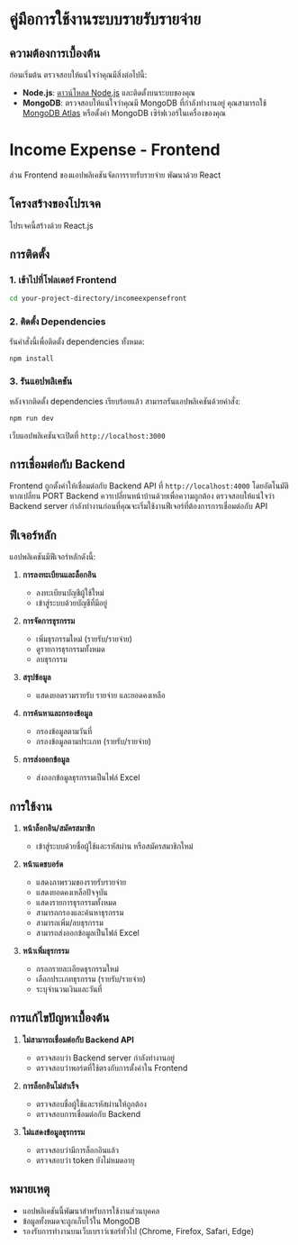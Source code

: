 # คู่มือการใช้งานระบบรายรับรายจ่าย

## ความต้องการเบื้องต้น

ก่อนเริ่มต้น ตรวจสอบให้แน่ใจว่าคุณมีสิ่งต่อไปนี้:

- **Node.js**: [ดาวน์โหลด Node.js](https://nodejs.org/en/) และติดตั้งบนระบบของคุณ
- **MongoDB**: ตรวจสอบให้แน่ใจว่าคุณมี MongoDB ที่กำลังทำงานอยู่ คุณสามารถใช้ [MongoDB Atlas](https://www.mongodb.com/cloud/atlas) หรือตั้งค่า MongoDB เซิร์ฟเวอร์ในเครื่องของคุณ

# Income Expense - Frontend

ส่วน Frontend ของแอปพลิเคชันจัดการรายรับรายจ่าย พัฒนาด้วย React

## โครงสร้างของโปรเจค

โปรเจคนี้สร้างด้วย React.js

## การติดตั้ง

### 1. เข้าไปที่โฟลเดอร์ Frontend

```bash
cd your-project-directory/incomeexpensefront
```

### 2. ติดตั้ง Dependencies

รันคำสั่งนี้เพื่อติดตั้ง dependencies ทั้งหมด:

```bash
npm install
```

### 3. รันแอปพลิเคชัน

หลังจากติดตั้ง dependencies เรียบร้อยแล้ว สามารถรันแอปพลิเคชันด้วยคำสั่ง:

```bash
npm run dev
```

เว็บแอปพลิเคชันจะเปิดที่ `http://localhost:3000` 

## การเชื่อมต่อกับ Backend

Frontend ถูกตั้งค่าให้เชื่อมต่อกับ Backend API ที่ `http://localhost:4000` โดยอัตโนมัติ หากเปลี่ยน PORT Backend ควรเปลี่ยนหน้าบ้านด้วยเพื่อความถูกต้อง ตรวจสอบให้แน่ใจว่า Backend server กำลังทำงานก่อนที่คุณจะเริ่มใช้งานฟีเจอร์ที่ต้องการการเชื่อมต่อกับ API

## ฟีเจอร์หลัก

แอปพลิเคชันมีฟีเจอร์หลักดังนี้:

1. **การลงทะเบียนและล็อกอิน**
   - ลงทะเบียนบัญชีผู้ใช้ใหม่
   - เข้าสู่ระบบด้วยบัญชีที่มีอยู่

2. **การจัดการธุรกรรม**
   - เพิ่มธุรกรรมใหม่ (รายรับ/รายจ่าย)
   - ดูรายการธุรกรรมทั้งหมด
   - ลบธุรกรรม

3. **สรุปข้อมูล**
   - แสดงยอดรวมรายรับ รายจ่าย และยอดคงเหลือ

4. **การค้นหาและกรองข้อมูล**
   - กรองข้อมูลตามวันที่
   - กรองข้อมูลตามประเภท (รายรับ/รายจ่าย)

5. **การส่งออกข้อมูล**
   - ส่งออกข้อมูลธุรกรรมเป็นไฟล์ Excel

## การใช้งาน

1. **หน้าล็อกอิน/สมัครสมาชิก**
   - เข้าสู่ระบบด้วยชื่อผู้ใช้และรหัสผ่าน หรือสมัครสมาชิกใหม่

2. **หน้าแดชบอร์ด**
   - แสดงภาพรวมของรายรับรายจ่าย
   - แสดงยอดคงเหลือปัจจุบัน
   - แสดงรายการธุรกรรมทั้งหมด
   - สามารถกรองและค้นหาธุรกรรม
   - สามารถเพิ่ม/ลบธุรกรรม
   - สามารถส่งออกข้อมูลเป็นไฟล์ Excel

4. **หน้าเพิ่มธุรกรรม**
   - กรอกรายละเอียดธุรกรรมใหม่
   - เลือกประเภทธุรกรรม (รายรับ/รายจ่าย)
   - ระบุจำนวนเงินและวันที่

## การแก้ไขปัญหาเบื้องต้น

1. **ไม่สามารถเชื่อมต่อกับ Backend API**
   - ตรวจสอบว่า Backend server กำลังทำงานอยู่
   - ตรวจสอบว่าพอร์ตที่ใช้ตรงกับการตั้งค่าใน Frontend

2. **การล็อกอินไม่สำเร็จ**
   - ตรวจสอบชื่อผู้ใช้และรหัสผ่านให้ถูกต้อง
   - ตรวจสอบการเชื่อมต่อกับ Backend

3. **ไม่แสดงข้อมูลธุรกรรม**
   - ตรวจสอบว่ามีการล็อกอินแล้ว
   - ตรวจสอบว่า token ยังไม่หมดอายุ

## หมายเหตุ

- แอปพลิเคชันนี้พัฒนาสำหรับการใช้งานส่วนบุคคล
- ข้อมูลทั้งหมดจะถูกเก็บไว้ใน MongoDB
- รองรับการทำงานบนเว็บเบราว์เซอร์ทั่วไป (Chrome, Firefox, Safari, Edge)
